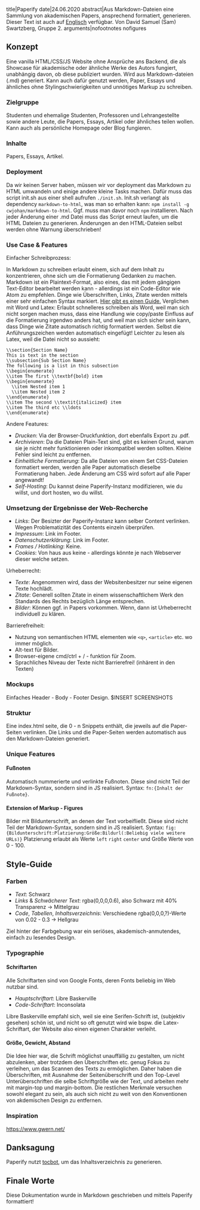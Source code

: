 title|Paperify
date|24.06.2020
abstract|Aus Markdown-Dateien eine Sammlung von akademischen Papers, ansprechend formatiert, generieren. Dieser Text ist auch auf <a href="2020-06-24-documentation-en">Englisch</a> verfügbar. Von David Samuel (Sam) Swartzberg, Gruppe 2.
arguments|nofootnotes nofigures
## Konzept

Eine vanilla HTML/CSS/JS Website ohne Ansprüche ans Backend, die als Showcase für akademische oder ähnliche Werke des Autors fungiert, unabhängig davon, ob diese publiziert wurden. Wird aus Markdown-dateien (.md) generiert. Kann auch dafür genutzt werden, Paper, Essays und ähnliches ohne Stylingschwierigkeiten und unnötiges Markup zu schreiben.

### Zielgruppe

Studenten und ehemalige Studenten, Professoren und Lehrangestellte sowie andere Leute, die Papers, Essays, Artikel oder ähnliches teilen wollen. Kann auch als persönliche Homepage oder Blog fungieren.

### Inhalte

Papers, Essays, Artikel.

### Deployment

Da wir keinen Server haben, müssen wir vor deployment das Markdown zu HTML umwandeln und einige andere kleine Tasks machen. Dafür muss das script init.sh aus einer shell aufrufen `./init.sh`. Init.sh verlangt als dependency `markdown-to-html`, was man so erhalten kann: `npm install -g cwjohan/markdown-to-html`. Ggf. muss man davor noch `npm` installieren. Nach jeder Änderung einer .md Datei muss das Script erneut laufen, um die HTML Dateien zu generieren. Änderungen an den HTML-Dateien selbst werden ohne Warnung überschrieben!

### Use Case & Features

Einfacher Schreibprozess:

In Markdown zu schreiben erlaubt einem, sich auf dem Inhalt zu konzentrieren, ohne sich um die Formatierung Gedanken zu machen. Markdown ist ein Plaintext-Format, also eines, das mit jedem gängigen Text-Editor bearbeitet werden kann - allerdings ist ein Code-Editor wie Atom zu empfehlen. Dinge wie Überschriften, Links, Zitate werden mittels einer sehr einfachen Syntax markiert. [Hier gibt es einen Guide.](https://guides.github.com/features/mastering-markdown/)
Verglichen mit Word und Latex:
Erlaubt schnelleres schreiben als Word, weil man sich nicht sorgen machen muss, dass eine Handlung wie copy/paste Einfluss auf die Formatierung irgendwo anders hat, und weil man sich sicher sein kann, dass Dinge wie Zitate automatisch richtig formatiert werden. Selbst die Anführungszeichen werden automatisch eingefügt!
Leichter zu lesen als Latex, weil die Datei nicht so aussieht:

```
\\section{Section Name}
This is text in the section
\\subsection{Sub Section Name}
The following is a list in this subsection
\\begin{enumerate}
\\item The first \\textbf{bold} item
\\begin{enumerate}
  \\item Nested item 1
  \\item Nested item 2
\\end{enumerate}
\\item The second \\textit{italicized} item
\\item The third etc \\ldots
\\end{enumerate}
```

Andere Features:

- *Drucken*: Via der Browser-Druckfunktion, dort ebenfalls Export zu .pdf.
- *Archivieren*: Da die Dateien Plain-Text sind, gibt es keinen Grund, warum sie je nicht mehr funktionieren oder inkompatibel werden sollten. Kleine Fehler sind leicht zu entfernen.
- *Einheitliche Formatierung*: Da alle Dateien von einem Set CSS-Dateien formatiert werden, werden alle Paper automatisch dieselbe Formatierung haben. Jede Änderung am CSS wird sofort auf alle Paper angewandt!
- *Self-Hosting*: Du kannst deine Paperify-Instanz modifizieren, wie du willst, und dort hosten, wo du willst.

### Umsetzung der Ergebnisse der Web-Recherche

- *Links*: Der Besizter der Paperify-Instanz kann selber Content verlinken. Wegen Problematizität des Contents einzeln überprüfen.
- *Impressum*: Link im Footer.
- *Datenschutzerklärung*: Link im Footer.
- *Frames / Hotlinking*: Keine.
- *Cookies*: Von haus aus keine - allerdings könnte je nach Webserver dieser welche setzen.

Urheberrecht:

- *Texte*: Angenommen wird, dass der Websitenbesitzer nur seine eigenen Texte hochlädt.
- *Zitate*: Generell sollten Zitate in einem wissenschaftlichem Werk den Standards des Rechts bezüglich Länge entsprechen.
- *Bilder*: Können ggf. in Papers vorkommen. Wenn, dann ist Urheberrecht individuell zu klären.

Barrierefreiheit:

- Nutzung von semantischen HTML elementen wie `<q>`, `<article>` etc. wo immer möglich.
- Alt-text für Bilder.
- Browser-eigene cmd/ctrl + / - funktion für Zoom.
- Sprachliches Niveau der Texte nicht Barrierefrei! (inhärent in den Texten)

### Mockups

Einfaches Header - Body - Footer Design.
$INSERT SCREENSHOTS

### Struktur

Eine index.html seite, die 0 - n Snippets enthält, die jeweils auf die Paper-Seiten verlinken.
Die Links und die Paper-Seiten werden automatisch aus den Markdown-Dateien generiert.

### Unique Features

#### Fußnoten

 Automatisch nummerierte und verlinkte Fußnoten. Diese sind nicht Teil der Markdown-Syntax, sondern sind in JS realisiert. Syntax: `fn:{Inhalt der Fußnote}`.

#### Extension of Markup - Figures

Bilder mit Bildunterschrift, an denen der Text vorbeifließt. Diese sind nicht Teil der Markdown-Syntax, sondern sind in JS realisiert. Syntax: ```fig:{Bildunterschrift:Platzierung:Größe:Bildurl(:Beliebig viele weitere URLs)}```
Platzierung erlaubt als Werte `left` `right` `center` und Größe Werte von 0 - 100.

## Style-Guide

### Farben

- *Text*: Schwarz
- *Links* & *Schwächerer Text*: rgba(0,0,0,0.6), also Schwarz mit 40% Transparenz -> Mittelgrau
- *Code*, *Tabellen*, *Inhaltsverzeichnis*: Verschiedene rgba(0,0,0,?)-Werte von 0.02 - 0.3 -> Hellgrau

Ziel hinter der Farbgebung war ein seriöses, akademisch-anmutendes, einfach zu lesendes Design.

### Typographie

#### Schriftarten

Alle Schriftarten sind von Google Fonts, deren Fonts beliebig im Web nutzbar sind.

- *Hauptschriftart*: Libre Baskerville
- *Code-Schriftart*: Inconsolata

Libre Baskerville empfahl sich, weil sie eine Serifen-Schrift ist, (subjektiv gesehen) schön ist, und nicht so oft genutzt wird wie bspw. die Latex-Schriftart, der Website also einen eigenen Charakter verleiht.

#### Größe, Gewicht, Abstand

Die Idee hier war, die Schrift möglichst unauffällig zu gestalten, um nicht abzulenken, aber trotzdem den Überschriften etc. genug Fokus zu verleihen, um das Scannen des Texts zu ermöglichen. Daher haben die Überschriften, mit Ausnahme der Seitenüberschrift und den Top-Level Unterüberschriften die selbe Schriftgröße wie der Text, und arbeiten mehr mit margin-top und margin-bottom.
Die restlichen Merkmale versuchen sowohl elegant zu sein, als auch sich nicht zu weit von den Konventionen von akdemischen Design zu entfernen.

### Inspiration

https://www.gwern.net/

## Danksagung

Paperify nutzt [tocbot](https://tscanlin.github.io/tocbot/), um das Inhaltsverzeichnis zu generieren.

## Finale Worte

Diese Dokumentation wurde in Markdown geschrieben und mittels Paperify formattiert!
